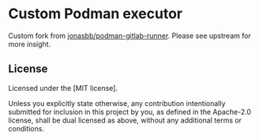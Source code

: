 # Custom Podman executor

[jonas]: https://github.com/jonasbb/podman-gitlab-runner

Custom fork from [jonasbb/podman-gitlab-runner][jonas]. Please see upstream for
more insight.

## License

Licensed under the [MIT license].

Unless you explicitly state otherwise, any contribution intentionally submitted
for inclusion in this project by you, as defined in the Apache-2.0 license,
shall be dual licensed as above, without any additional terms or conditions.
